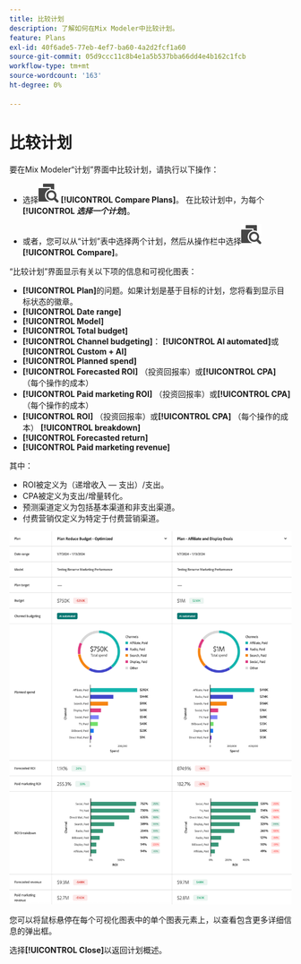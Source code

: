 ```yaml
---
title: 比较计划
description: 了解如何在Mix Modeler中比较计划。
feature: Plans
exl-id: 40f6ade5-77eb-4ef7-ba60-4a2d2fcf1a60
source-git-commit: 05d9ccc11c8b4e1a5b537bba66dd4e4b162c1fcb
workflow-type: tm+mt
source-wordcount: '163'
ht-degree: 0%

---
```


# 比较计划

要在Mix Modeler“计划”界面中比较计划，请执行以下操作：

* 选择![比较](/help/assets/icons/Compare.svg) **[!UICONTROL Compare Plans]**。 在比较计划中，为每个&#x200B;**[!UICONTROL _选择一个计划_]**。

* 或者，您可以从“计划”表中选择两个计划，然后从操作栏中选择![比较](/help/assets/icons/Compare.svg) **[!UICONTROL Compare]**。

“比较计划”界面显示有关以下项的信息和可视化图表：

* **[!UICONTROL Plan]**&#x200B;的问题。如果计划是基于目标的计划，您将看到显示目标状态的徽章。
* **[!UICONTROL Date range]**
* **[!UICONTROL Model]**
* **[!UICONTROL Total budget]**
* **[!UICONTROL Channel budgeting]**： **[!UICONTROL AI automated]**&#x200B;或&#x200B;**[!UICONTROL Custom + AI]**
* **[!UICONTROL Planned spend]**
* **[!UICONTROL Forecasted ROI]** （投资回报率）或&#x200B;**[!UICONTROL CPA]** （每个操作的成本）
* **[!UICONTROL Paid marketing ROI]** （投资回报率）或&#x200B;**[!UICONTROL CPA]** （每个操作的成本）
* **[!UICONTROL ROI]** （投资回报率）或&#x200B;**[!UICONTROL CPA]** （每个操作的成本） **[!UICONTROL breakdown]**
* **[!UICONTROL Forecasted return]**
* **[!UICONTROL Paid marketing revenue]**

其中：

* ROI被定义为（递增收入 — 支出）/支出。
* CPA被定义为支出/增量转化。
* 预测渠道定义为包括基本渠道和非支出渠道。
* 付费营销仅定义为特定于付费营销渠道。


![比较计划](/help/assets/compare-plans.png)

您可以将鼠标悬停在每个可视化图表中的单个图表元素上，以查看包含更多详细信息的弹出框。

选择&#x200B;**[!UICONTROL Close]**&#x200B;以返回计划概述。
